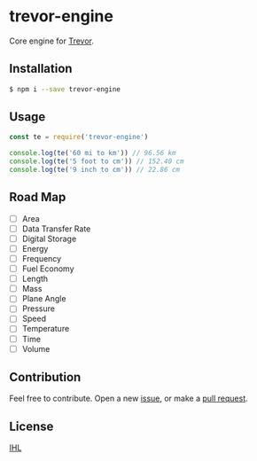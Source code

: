 # trevor-engine
Core engine for [Trevor](https://github.com/ozgrozer/trevor).

## Installation
```sh
$ npm i --save trevor-engine
```

## Usage
```js
const te = require('trevor-engine')

console.log(te('60 mi to km')) // 96.56 km
console.log(te('5 foot to cm')) // 152.40 cm
console.log(te('9 inch to cm')) // 22.86 cm
```

## Road Map
- [ ] Area
- [ ] Data Transfer Rate
- [ ] Digital Storage
- [ ] Energy
- [ ] Frequency
- [ ] Fuel Economy
- [ ] Length
- [ ] Mass
- [ ] Plane Angle
- [ ] Pressure
- [ ] Speed
- [ ] Temperature
- [ ] Time
- [ ] Volume

## Contribution
Feel free to contribute. Open a new [issue](https://github.com/ozgrozer/trevor-engine/issues), or make a [pull request](https://github.com/ozgrozer/trevor-engine/pulls).

## License
[IHL](https://github.com/ozgrozer/ihl)

